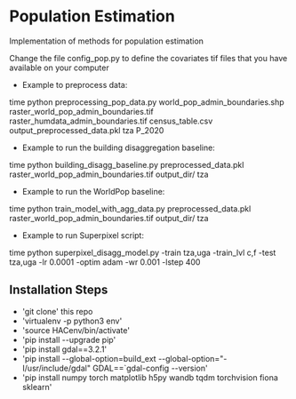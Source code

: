# Population Estimation
Implementation of methods for population estimation


Change the file config_pop.py to define the covariates tif files that you have available on your computer

- Example to preprocess data:

time python preprocessing_pop_data.py world_pop_admin_boundaries.shp raster_world_pop_admin_boundaries.tif raster_humdata_admin_boundaries.tif census_table.csv output_preprocessed_data.pkl tza P_2020

- Example to run the building disaggregation baseline:

time python building_disagg_baseline.py preprocessed_data.pkl raster_world_pop_admin_boundaries.tif output_dir/ tza

- Example to run the WorldPop baseline:

time python train_model_with_agg_data.py preprocessed_data.pkl raster_world_pop_admin_boundaries.tif output_dir/ tza

- Example to run Superpixel script:


time python superpixel_disagg_model.py -train tza,uga -train_lvl c,f -test tza,uga -lr 0.0001 -optim adam -wr 0.001 -lstep 400 



## Installation Steps

 - 'git clone' this repo
 - 'virtualenv -p python3 env'
 - 'source HACenv/bin/activate'
 - 'pip install --upgrade pip'
 - 'pip install gdal==3.2.1'
 - 'pip install --global-option=build_ext --global-option="-I/usr/include/gdal" GDAL==\`gdal-config --version'
 - 'pip install numpy torch matplotlib h5py wandb tqdm torchvision fiona sklearn'